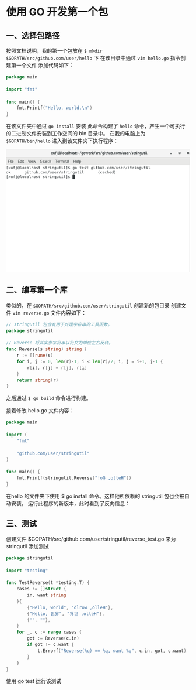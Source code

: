 
# 使用 GO 开发第一个包
## 一、选择包路径
按照文档说明，我的第一个包放在 `$ mkdir $GOPATH/src/github.com/user/hello` 下
在该目录中通过 `vim hello.go` 指令创建第一个文件
添加代码如下：
```go
package main

import "fmt"

func main() {
	fmt.Printf("Hello, world.\n")
}
```
在该文件夹中通过 `go install` 安装
此命令构建了 `hello` 命令，产生一个可执行的二进制文件安装到工作空间的 bin 目录中。 在我的电脑上为 `$GOPATH/bin/hello`
进入到该文件夹下执行程序：

![图一](pictures/1.PNG)

## 二、编写第一个库
类似的，在 `$GOPATH/src/github.com/user/stringutil` 创建新的包目录
创建文件 `vim reverse.go`
文件内容如下：
```go
// stringutil 包含有用于处理字符串的工具函数。
package stringutil

// Reverse 将其实参字符串以符文为单位左右反转。
func Reverse(s string) string {
	r := []rune(s)
	for i, j := 0, len(r)-1; i < len(r)/2; i, j = i+1, j-1 {
		r[i], r[j] = r[j], r[i]
	}
	return string(r)
}
```
之后通过 `$ go build` 命令进行构建。

接着修改 hello.go 文件内容：
```go
package main

import (
	"fmt"

	"github.com/user/stringutil"
)

func main() {
	fmt.Printf(stringutil.Reverse("!oG ,olleH"))
}
```
在hello 的文件夹下使用 $ go install 命令。这样他所依赖的 stringutil 包也会被自动安装。
运行此程序的新版本，此时看到了反向信息：


## 三、测试
创建文件 $GOPATH/src/github.com/user/stringutil/reverse_test.go 来为 stringutil 添加测试
```go
package stringutil

import "testing"

func TestReverse(t *testing.T) {
	cases := []struct {
		in, want string
	}{
		{"Hello, world", "dlrow ,olleH"},
		{"Hello, 世界", "界世 ,olleH"},
		{"", ""},
	}
	for _, c := range cases {
		got := Reverse(c.in)
		if got != c.want {
			t.Errorf("Reverse(%q) == %q, want %q", c.in, got, c.want)
		}
	}
}
```
使用 go test 运行该测试


